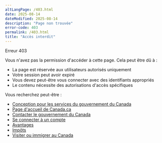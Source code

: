 ```yaml
---
altLangPage: /403.html
date: 2025-08-14
dateModified: 2025-08-14
description: "Page non trouvée"
error-code: 403
permalink: /403.html
title: "Accès interdit"
---
```


<p class="label label-danger">Erreur 403</p>
<p>Vous n'avez pas la permission d'accéder à cette page. Cela peut être dû à&nbsp;:</p>
<ul>
  <li>La page est réservée aux utilisateurs autorisés uniquement</li>
  <li>Votre session peut avoir expiré</li>
  <li>Vous devez peut-être vous connecter avec des identifiants appropriés</li>
  <li>Le contenu nécessite des autorisations d'accès spécifiques</li>
</ul>
<p>Vous recherchez peut-être&nbsp;:</p>
<ul>
  <li><a href="https://design.canada.ca/">Conception pour les services du gouvernement du Canada</a></li>
  <li><a href="https://www.canada.ca/en/">Page d'accueil de Canada.ca</a></li>
  <li><a href="https://www.canada.ca/en/">Contacter le gouvernement du Canada</a></li>
  <li><a href="https://www.canada.ca/en/">Se connecter à un compte</a></li>
  <li><a href="https://www.canada.ca/en/">Avantages</a></li>
  <li><a href="https://www.canada.ca/en/">Impôts</a></li>
  <li><a href="https://www.canada.ca/en/">Visiter ou immigrer au Canada</a></li>
</ul>
